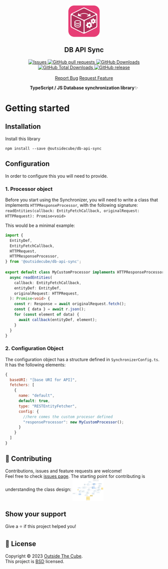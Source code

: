 <p align="center">
 <img width="100px" src="https://raw.githubusercontent.com/outsidecube/db-api-sync/master/.github/images/favicon512x512-npm.png" align="center" alt=":package: ts-npm-package-boilerplate" />
 <h2 align="center">DB API Sync</h2>
 <p align="center"></p>
  <p align="center">
    <a href="https://github.com/outsidecube/db-api-sync/issues">
      <img alt="Issues" src="https://img.shields.io/github/issues/outsidecube/db-api-sync?style=flat&color=336791" />
    </a>
    <a href="https://github.com/outsidecube/db-api-sync/pulls">
      <img alt="GitHub pull requests" src="https://img.shields.io/github/issues-pr/outsidecube/db-api-sync?style=flat&color=336791" />
    </a>
     <a href="https://github.com/outsidecube/db-api-sync">
      <img alt="GitHub Downloads" src="https://img.shields.io/npm/dw/db-api-sync?style=flat&color=336791" />
    </a>
    <a href="https://github.com/outsidecube/db-api-sync">
      <img alt="GitHub Total Downloads" src="https://img.shields.io/npm/dt/db-api-sync?color=336791&label=Total%20downloads" />
    </a>
 <a href="https://github.com/outsidecube/db-api-sync">
      <img alt="GitHub release" src="https://img.shields.io/github/release/outsidecube/db-api-sync.svg?style=flat&color=336791" />
    </a>
    <br />
    <br />
  <a href="https://github.com/outsidecube/db-api-sync/issues/new/choose">Report Bug</a>
  <a href="https://github.com/outsidecube/db-api-sync/issues/new/choose">Request Feature</a>
  </p>
 
<p align="center"><strong>TypeScript / JS Database synchronization library</strong>✨</p>

# Getting started

## Installation

Install this library
```
npm install --save @outsidecube/db-api-sync
```

## Configuration
In order to configure this you will need to provide.
### 1. Processor object
Before you start using the Synchronizer, you will need to write a class that implements `HTTPResponseProcessor`, with the following signature:
`readEntities(callback: EntityFetchCallback, originalRequest: HTTPRequest): Promise<void>`

This would be a minimal example:
```ts
import {
  EntityDef,
  EntityFetchCallback,
  HTTPRequest,
  HTTPResponseProcessor,
} from '@outsidecube/db-api-sync';

export default class MyCustomProcessor implements HTTPResponseProcessor {
  async readEntities(
    callback: EntityFetchCallback,
    entityDef: EntityDef,
    originalRequest: HTTPRequest,
  ): Promise<void> {
    const r: Response = await originalRequest.fetch();
    const { data } = await r.json();
    for (const element of data) {
      await callback(entityDef, element);
    }
  }
}
```

### 2. Configuration Object
The configuration object has a structure defined in `SynchronizerConfig.ts`. It has the following elements:
```js
{
  baseURI: "[base URI for API]",
  fetchers: [
    {
      name: "default",
      default: true,
      type: "RESTEntityFetcher",
      config: {
        //here comes the custom procesor defined
        "responseProcessor": new MyCustomProcessor(); 
      }
    }
  ]
}
```

## 🤝 Contributing

Contributions, issues and feature requests are welcome!<br />Feel free to check [issues page](issues).
The starting point for contributing is understanding the class design:
<img width="100px" src="https://raw.githubusercontent.com/outsidecube/db-api-sync/master/docs/db-api-sync.png" align="center" alt=":package: ts-npm-package-boilerplate" />

## Show your support

Give a ⭐️ if this project helped you!

## 📝 License

Copyright © 2023 [Outside The Cube](https://github.com/outsidecube).<br />
This project is [BSD](LICENSE) licensed.
